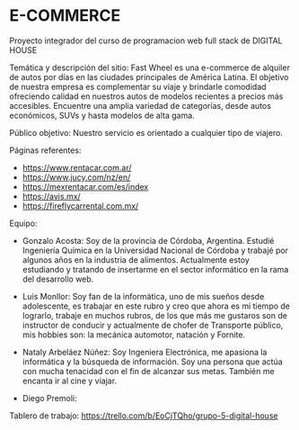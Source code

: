 # E-COMMERCE
Proyecto integrador del curso de programacion web full stack de DIGITAL HOUSE



Temática y descripción del sitio:
Fast Wheel es una e-commerce de alquiler de autos por días en las ciudades principales de América Latina.
El objetivo de nuestra empresa es complementar su viaje y brindarle comodidad ofreciendo calidad en nuestros autos de modelos recientes a precios más accesibles. Encuentre una amplia variedad de categorías, desde autos económicos, SUVs y hasta modelos de alta gama.
 
Público objetivo:
Nuestro servicio es orientado a cualquier tipo de viajero.
 
Páginas referentes:
- https://www.rentacar.com.ar/
- https://www.jucy.com/nz/en/
- https://mexrentacar.com/es/index
- https://avis.mx/
- https://fireflycarrental.com.mx/
 
Equipo:
- Gonzalo Acosta: Soy de la provincia de Córdoba, Argentina. Estudié Ingeniería Química en la Universidad Nacional de Córdoba y trabajé por algunos años en la industria de alimentos. Actualmente estoy estudiando y tratando de insertarme en el sector informático en la rama del desarrollo web.
 
- Luis Monllor: Soy fan de la informática, uno de mis sueños desde adolescente, es trabajar en este rubro y creo que ahora es mi tiempo de lograrlo, trabaje en muchos rubros, de los que más me gustaros son de instructor de conducir y actualmente de chofer de Transporte público, mis hobbies son: la mecánica automotor, natación y Fornite.
 
- Nataly Arbeláez Núñez: Soy Ingeniera Electrónica, me apasiona la informática y la búsqueda de información. Soy una persona que actúa con mucha tenacidad con el fin de alcanzar sus metas. También me encanta ir al cine y viajar.

- Diego Premoli:

Tablero de trabajo:
https://trello.com/b/EoCjTQho/grupo-5-digital-house
